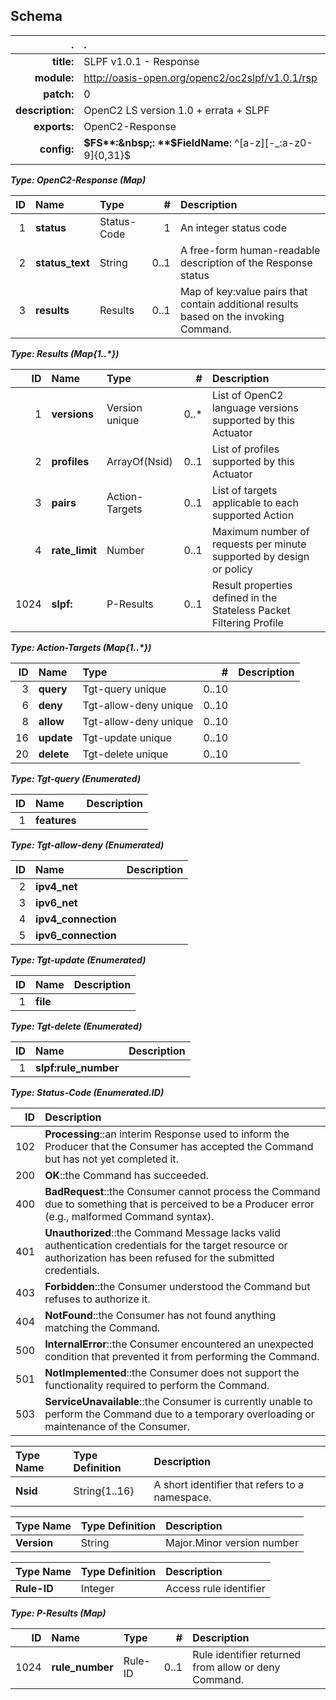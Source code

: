 <!-- Generated from schema\oc2slpf-v1.0.1_rsp.jadn, Wed Nov  6 11:10:58 2019-->
## Schema
| . | . |
| ---: | :--- |
| **title:** | SLPF v1.0.1 - Response |
| **module:** | http://oasis-open.org/openc2/oc2slpf/v1.0.1/rsp |
| **patch:** | 0 |
| **description:** | OpenC2 LS version 1.0 + errata + SLPF |
| **exports:** | OpenC2-Response |
| **config:** | **$FS**:&nbsp;: **$FieldName**:&nbsp;^[a-z][-_:a-z0-9]{0,31}$ |

**_Type: OpenC2-Response (Map)_**

| ID | Name | Type | # | Description |
| ---: | :--- | :--- | ---: | :--- |
| 1 | **status** | Status-Code | 1 | An integer status code |
| 2 | **status_text** | String | 0..1 | A free-form human-readable description of the Response status |
| 3 | **results** | Results | 0..1 | Map of key:value pairs that contain additional results based on the invoking Command. |

**_Type: Results (Map{1..*})_**

| ID | Name | Type | # | Description |
| ---: | :--- | :--- | ---: | :--- |
| 1 | **versions** | Version unique | 0..* | List of OpenC2 language versions supported by this Actuator |
| 2 | **profiles** | ArrayOf(Nsid) | 0..1 | List of profiles supported by this Actuator |
| 3 | **pairs** | Action-Targets | 0..1 | List of targets applicable to each supported Action |
| 4 | **rate_limit** | Number | 0..1 | Maximum number of requests per minute supported by design or policy |
| 1024 | **slpf:** | P-Results | 0..1 | Result properties defined in the Stateless Packet Filtering Profile |

**_Type: Action-Targets (Map{1..*})_**

| ID | Name | Type | # | Description |
| ---: | :--- | :--- | ---: | :--- |
| 3 | **query** | Tgt-query unique | 0..10 |  |
| 6 | **deny** | Tgt-allow-deny unique | 0..10 |  |
| 8 | **allow** | Tgt-allow-deny unique | 0..10 |  |
| 16 | **update** | Tgt-update unique | 0..10 |  |
| 20 | **delete** | Tgt-delete unique | 0..10 |  |

**_Type: Tgt-query (Enumerated)_**

| ID | Name | Description |
| ---: | :--- | :--- |
| 1 | **features** |  |

**_Type: Tgt-allow-deny (Enumerated)_**

| ID | Name | Description |
| ---: | :--- | :--- |
| 2 | **ipv4_net** |  |
| 3 | **ipv6_net** |  |
| 4 | **ipv4_connection** |  |
| 5 | **ipv6_connection** |  |

**_Type: Tgt-update (Enumerated)_**

| ID | Name | Description |
| ---: | :--- | :--- |
| 1 | **file** |  |

**_Type: Tgt-delete (Enumerated)_**

| ID | Name | Description |
| ---: | :--- | :--- |
| 1 | **slpf:rule_number** |  |

**_Type: Status-Code (Enumerated.ID)_**

| ID | Description |
| ---: | :--- |
| 102 | **Processing**::an interim Response used to inform the Producer that the Consumer has accepted the Command but has not yet completed it. |
| 200 | **OK**::the Command has succeeded. |
| 400 | **BadRequest**::the Consumer cannot process the Command due to something that is perceived to be a Producer error (e.g., malformed Command syntax). |
| 401 | **Unauthorized**::the Command Message lacks valid authentication credentials for the target resource or authorization has been refused for the submitted credentials. |
| 403 | **Forbidden**::the Consumer understood the Command but refuses to authorize it. |
| 404 | **NotFound**::the Consumer has not found anything matching the Command. |
| 500 | **InternalError**::the Consumer encountered an unexpected condition that prevented it from performing the Command. |
| 501 | **NotImplemented**::the Consumer does not support the functionality required to perform the Command. |
| 503 | **ServiceUnavailable**::the Consumer is currently unable to perform the Command due to a temporary overloading or maintenance of the Consumer. |


| Type Name | Type Definition | Description |
| :--- | :--- | :--- |
| **Nsid** | String{1..16} | A short identifier that refers to a namespace. |


| Type Name | Type Definition | Description |
| :--- | :--- | :--- |
| **Version** | String | Major.Minor version number |


| Type Name | Type Definition | Description |
| :--- | :--- | :--- |
| **Rule-ID** | Integer | Access rule identifier |

**_Type: P-Results (Map)_**

| ID | Name | Type | # | Description |
| ---: | :--- | :--- | ---: | :--- |
| 1024 | **rule_number** | Rule-ID | 0..1 | Rule identifier returned from allow or deny Command. |
